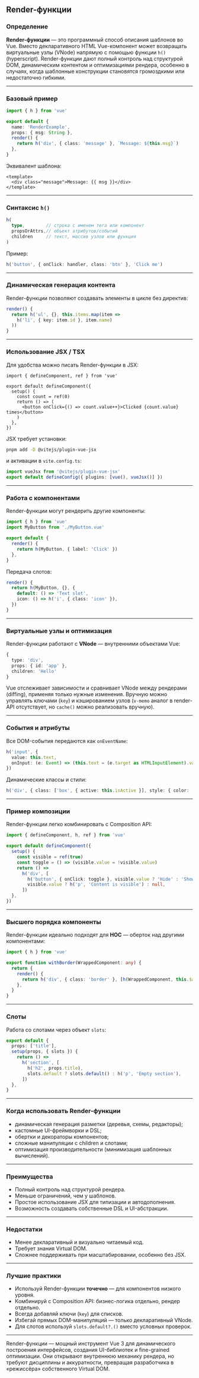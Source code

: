 ## Render-функции

### Определение

**Render-функции** — это программный способ описания шаблонов во Vue.
Вместо декларативного HTML Vue-компонент может возвращать виртуальные узлы (VNode) напрямую с помощью функции `h()` (hyperscript).
Render-функции дают полный контроль над структурой DOM, динамическим контентом и оптимизациями рендера, особенно в случаях, когда шаблонные конструкции становятся громоздкими или недостаточно гибкими.

---

### Базовый пример

```ts
import { h } from 'vue'

export default {
  name: 'RenderExample',
  props: { msg: String },
  render() {
    return h('div', { class: 'message' }, `Message: ${this.msg}`)
  },
}
```

Эквивалент шаблона:

```vue
<template>
  <div class="message">Message: {{ msg }}</div>
</template>
```

---

### Синтаксис `h()`

```ts
h(
  type,        // строка с именем тега или компонент
  propsOrAttrs,// объект атрибутов/событий
  children     // текст, массив узлов или функция
)
```

Пример:

```ts
h('button', { onClick: handler, class: 'btn' }, 'Click me')
```

---

### Динамическая генерация контента

Render-функции позволяют создавать элементы в цикле без директив:

```ts
render() {
  return h('ul', {}, this.items.map(item =>
    h('li', { key: item.id }, item.name)
  ))
}
```

---

### Использование JSX / TSX

Для удобства можно писать Render-функции в JSX:

```tsx
import { defineComponent, ref } from 'vue'

export default defineComponent({
  setup() {
    const count = ref(0)
    return () => (
      <button onClick={() => count.value++}>Clicked {count.value} times</button>
    )
  },
})
```

JSX требует установки:

```bash
pnpm add -D @vitejs/plugin-vue-jsx
```

и активации в `vite.config.ts`:

```ts
import vueJsx from '@vitejs/plugin-vue-jsx'
export default defineConfig({ plugins: [vue(), vueJsx()] })
```

---

### Работа с компонентами

Render-функции могут рендерить другие компоненты:

```ts
import { h } from 'vue'
import MyButton from './MyButton.vue'

export default {
  render() {
    return h(MyButton, { label: 'Click' })
  },
}
```

Передача слотов:

```ts
render() {
  return h(MyButton, {}, {
    default: () => 'Text slot',
    icon: () => h('i', { class: 'icon' }),
  })
}
```

---

### Виртуальные узлы и оптимизация

Render-функции работают с **VNode** — внутренними объектами Vue:

```ts
{
  type: 'div',
  props: { id: 'app' },
  children: 'Hello'
}
```

Vue отслеживает зависимости и сравнивает VNode между рендерами (diffing), применяя только нужные изменения.
Вручную можно управлять ключами (`key`) и кэшированием узлов (`v-memo` аналог в render-API отсутствует, но `cache()` можно реализовать вручную).

---

### События и атрибуты

Все DOM-события передаются как `onEventName`:

```ts
h('input', {
  value: this.text,
  onInput: (e: Event) => (this.text = (e.target as HTMLInputElement).value),
})
```

Динамические классы и стили:

```ts
h('div', { class: ['box', { active: this.isActive }], style: { color: 'red' } })
```

---

### Пример композиции

Render-функции легко комбинировать с Composition API:

```ts
import { defineComponent, h, ref } from 'vue'

export default defineComponent({
  setup() {
    const visible = ref(true)
    const toggle = () => (visible.value = !visible.value)
    return () =>
      h('div', [
        h('button', { onClick: toggle }, visible.value ? 'Hide' : 'Show'),
        visible.value ? h('p', 'Content is visible') : null,
      ])
  },
})
```

---

### Высшего порядка компоненты

Render-функции идеально подходят для **HOC** — оберток над другими компонентами:

```ts
import { h } from 'vue'

export function withBorder(WrappedComponent: any) {
  return {
    render() {
      return h('div', { class: 'border' }, [h(WrappedComponent, this.$attrs)])
    },
  }
}
```

---

### Слоты

Работа со слотами через объект `slots`:

```ts
export default {
  props: ['title'],
  setup(props, { slots }) {
    return () =>
      h('section', [
        h('h2', props.title),
        slots.default ? slots.default() : h('p', 'Empty section'),
      ])
  },
}
```

---

### Когда использовать Render-функции

* динамическая генерация разметки (деревья, схемы, редакторы);
* кастомные UI-фреймворки и DSL;
* обертки и декораторы компонентов;
* сложные манипуляции с children и слотами;
* оптимизация производительности (минимизация шаблонных вычислений).

---

### Преимущества

* Полный контроль над структурой рендера.
* Меньше ограничений, чем у шаблонов.
* Простое использование JSX для типизации и автодополнения.
* Возможность создавать собственные DSL и UI-абстракции.

---

### Недостатки

* Менее декларативный и визуально читаемый код.
* Требует знания Virtual DOM.
* Сложнее поддерживать при масштабировании, особенно без JSX.

---

### Лучшие практики

* Используй Render-функции **точечно** — для компонентов низкого уровня.
* Комбинируй с Composition API: бизнес-логика отдельно, рендер отдельно.
* Всегда добавляй ключи (`key`) для списков.
* Избегай прямых DOM-манипуляций — только декларативный VNode.
* Для слотов используй `slots.default?.()` вместо условных проверок.

---

Render-функции — мощный инструмент Vue 3 для динамического построения интерфейсов, создания UI-библиотек и fine-grained оптимизации.
Они открывают внутреннюю механику рендера, но требуют дисциплины и аккуратности, превращая разработчика в «режиссёра» собственного Virtual DOM.
